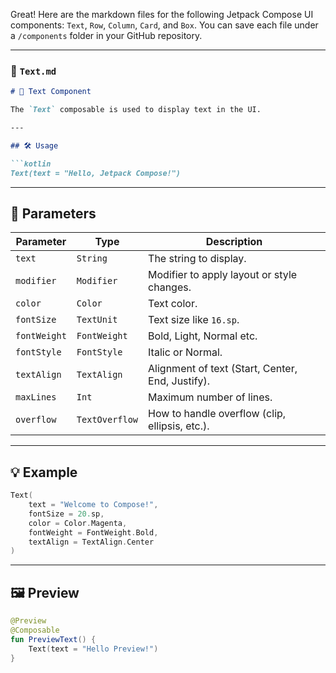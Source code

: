 Great! Here are the markdown files for the following Jetpack Compose UI components: `Text`, `Row`, `Column`, `Card`, and `Box`. You can save each file under a `/components` folder in your GitHub repository.

---

### 📄 `Text.md`

````md
# 📝 Text Component

The `Text` composable is used to display text in the UI.

---

## 🛠️ Usage

```kotlin
Text(text = "Hello, Jetpack Compose!")
````

---

## 📌 Parameters

| Parameter    | Type           | Description                                      |
| ------------ | -------------- | ------------------------------------------------ |
| `text`       | `String`       | The string to display.                           |
| `modifier`   | `Modifier`     | Modifier to apply layout or style changes.       |
| `color`      | `Color`        | Text color.                                      |
| `fontSize`   | `TextUnit`     | Text size like `16.sp`.                          |
| `fontWeight` | `FontWeight`   | Bold, Light, Normal etc.                         |
| `fontStyle`  | `FontStyle`    | Italic or Normal.                                |
| `textAlign`  | `TextAlign`    | Alignment of text (Start, Center, End, Justify). |
| `maxLines`   | `Int`          | Maximum number of lines.                         |
| `overflow`   | `TextOverflow` | How to handle overflow (clip, ellipsis, etc.).   |

---

## 💡 Example

```kotlin
Text(
    text = "Welcome to Compose!",
    fontSize = 20.sp,
    color = Color.Magenta,
    fontWeight = FontWeight.Bold,
    textAlign = TextAlign.Center
)
```

---

## 🖼️ Preview

```kotlin
@Preview
@Composable
fun PreviewText() {
    Text(text = "Hello Preview!")
}
```

````



